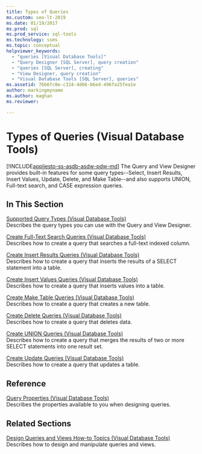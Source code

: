 ```yaml
---
title: Types of Queries
ms.custom: seo-lt-2019
ms.date: 01/19/2017
ms.prod: sql
ms.prod_service: sql-tools
ms.technology: ssms
ms.topic: conceptual
helpviewer_keywords: 
  - "queries [Visual Database Tools]"
  - "Query Designer [SQL Server], query creation"
  - "queries [SQL Server], creating"
  - "View Designer, query creation"
  - "Visual Database Tools [SQL Server], queries"
ms.assetid: 76b6fc0e-c324-4d66-b6ed-496fa25fea1e
author: markingmyname
ms.author: maghan
ms.reviewer: 

---
```

# Types of Queries (Visual Database Tools)
[!INCLUDE[appliesto-ss-asdb-asdw-pdw-md](../../includes/appliesto-ss-asdb-asdw-pdw-md.md)]
The Query and View Designer provides built-in features for some query types--Select, Insert Results, Insert Values, Update, Delete, and Make Table--and also supports UNION, Full-text search, and CASE expression queries.  
  
## In This Section  
[Supported Query Types &#40;Visual Database Tools&#41;](../../ssms/visual-db-tools/supported-query-types-visual-database-tools.md)  
Describes the query types you can use with the Query and View Designer.  
  
[Create Full-Text Search Queries &#40;Visual Database Tools&#41;](../../ssms/visual-db-tools/create-full-text-search-queries-visual-database-tools.md)  
Describes how to create a query that searches a full-text indexed column.  
  
[Create Insert Results Queries &#40;Visual Database Tools&#41;](../../ssms/visual-db-tools/create-insert-results-queries-visual-database-tools.md)  
Describes how to create a query that inserts the results of a SELECT statement into a table.  
  
[Create Insert Values Queries &#40;Visual Database Tools&#41;](../../ssms/visual-db-tools/create-insert-values-queries-visual-database-tools.md)  
Describes how to create a query that inserts values into a table.  
  
[Create Make Table Queries &#40;Visual Database Tools&#41;](../../ssms/visual-db-tools/create-make-table-queries-visual-database-tools.md)  
Describes how to create a query that creates a new table.  
  
[Create Delete Queries &#40;Visual Database Tools&#41;](../../ssms/visual-db-tools/create-delete-queries-visual-database-tools.md)  
Describes how to create a query that deletes data.  
  
[Create UNION Queries &#40;Visual Database Tools&#41;](../../ssms/visual-db-tools/create-union-queries-visual-database-tools.md)  
Describes how to create a query that merges the results of two or more SELECT statements into one result set.  
  
[Create Update Queries &#40;Visual Database Tools&#41;](../../ssms/visual-db-tools/create-update-queries-visual-database-tools.md)  
Describes how to create a query that updates a table.  
  
## Reference  
[Query Properties &#40;Visual Database Tools&#41;](../../ssms/visual-db-tools/query-properties-visual-database-tools.md)  
Describes the properties available to you when designing queries.  
  
## Related Sections  
[Design Queries and Views How-to Topics &#40;Visual Database Tools&#41;](../../ssms/visual-db-tools/design-queries-and-views-how-to-topics-visual-database-tools.md)  
Describes how to design and manipulate queries and views.  
  

